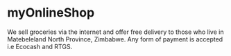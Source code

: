 # myOnlineShop
We sell groceries via the internet and offer free delivery to those who live in Matebeleland North Province, Zimbabwe. Any form of payment is accepted i.e Ecocash and RTGS.
